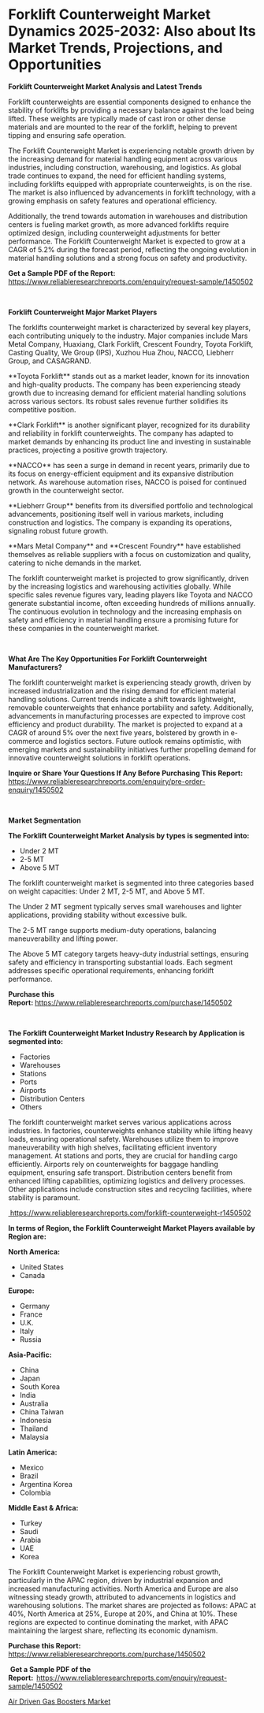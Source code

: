 <p><h1>Forklift Counterweight Market Dynamics 2025-2032: Also about Its Market Trends, Projections, and Opportunities</h1></p><p><strong>Forklift Counterweight Market Analysis and Latest Trends</strong></p>
<p><p>Forklift counterweights are essential components designed to enhance the stability of forklifts by providing a necessary balance against the load being lifted. These weights are typically made of cast iron or other dense materials and are mounted to the rear of the forklift, helping to prevent tipping and ensuring safe operation. </p><p>The Forklift Counterweight Market is experiencing notable growth driven by the increasing demand for material handling equipment across various industries, including construction, warehousing, and logistics. As global trade continues to expand, the need for efficient handling systems, including forklifts equipped with appropriate counterweights, is on the rise. The market is also influenced by advancements in forklift technology, with a growing emphasis on safety features and operational efficiency.</p><p>Additionally, the trend towards automation in warehouses and distribution centers is fueling market growth, as more advanced forklifts require optimized design, including counterweight adjustments for better performance. The Forklift Counterweight Market is expected to grow at a CAGR of 5.2% during the forecast period, reflecting the ongoing evolution in material handling solutions and a strong focus on safety and productivity.</p></p>
<p><strong>Get a Sample PDF of the Report:&nbsp;</strong> <a href="https://www.reliableresearchreports.com/enquiry/request-sample/1450502?utm_campaign=2513&utm_medium=2&utm_source=Github&utm_content=ia&utm_term=21022025&utm_id=forklift-counterweight">https://www.reliableresearchreports.com/enquiry/request-sample/1450502</a></p>
<p>&nbsp;</p>
<p><strong>Forklift Counterweight Major Market Players</strong></p>
<p><p>The forklifts counterweight market is characterized by several key players, each contributing uniquely to the industry. Major companies include Mars Metal Company, Huaxiang, Clark Forklift, Crescent Foundry, Toyota Forklift, Casting Quality, We Group (IPS), Xuzhou Hua Zhou, NACCO, Liebherr Group, and CASAGRAND.</p><p>**Toyota Forklift** stands out as a market leader, known for its innovation and high-quality products. The company has been experiencing steady growth due to increasing demand for efficient material handling solutions across various sectors. Its robust sales revenue further solidifies its competitive position.</p><p>**Clark Forklift** is another significant player, recognized for its durability and reliability in forklift counterweights. The company has adapted to market demands by enhancing its product line and investing in sustainable practices, projecting a positive growth trajectory.</p><p>**NACCO** has seen a surge in demand in recent years, primarily due to its focus on energy-efficient equipment and its expansive distribution network. As warehouse automation rises, NACCO is poised for continued growth in the counterweight sector.</p><p>**Liebherr Group** benefits from its diversified portfolio and technological advancements, positioning itself well in various markets, including construction and logistics. The company is expanding its operations, signaling robust future growth.</p><p>**Mars Metal Company** and **Crescent Foundry** have established themselves as reliable suppliers with a focus on customization and quality, catering to niche demands in the market.</p><p>The forklift counterweight market is projected to grow significantly, driven by the increasing logistics and warehousing activities globally. While specific sales revenue figures vary, leading players like Toyota and NACCO generate substantial income, often exceeding hundreds of millions annually. The continuous evolution in technology and the increasing emphasis on safety and efficiency in material handling ensure a promising future for these companies in the counterweight market.</p></p>
<p>&nbsp;</p>
<p><strong>What Are The Key Opportunities For Forklift Counterweight Manufacturers?</strong></p>
<p><p>The forklift counterweight market is experiencing steady growth, driven by increased industrialization and the rising demand for efficient material handling solutions. Current trends indicate a shift towards lightweight, removable counterweights that enhance portability and safety. Additionally, advancements in manufacturing processes are expected to improve cost efficiency and product durability. The market is projected to expand at a CAGR of around 5% over the next five years, bolstered by growth in e-commerce and logistics sectors. Future outlook remains optimistic, with emerging markets and sustainability initiatives further propelling demand for innovative counterweight solutions in forklift operations.</p></p>
<p><strong>Inquire or Share Your Questions If Any Before Purchasing This Report:</strong> <a href="https://www.reliableresearchreports.com/enquiry/pre-order-enquiry/1450502?utm_campaign=2513&utm_medium=2&utm_source=Github&utm_content=ia&utm_term=21022025&utm_id=forklift-counterweight">https://www.reliableresearchreports.com/enquiry/pre-order-enquiry/1450502</a></p>
<p>&nbsp;</p>
<p><strong>Market Segmentation</strong></p>
<p><strong>The Forklift Counterweight Market Analysis by types is segmented into:</strong></p>
<p><ul><li>Under 2 MT</li><li>2-5 MT</li><li>Above 5 MT</li></ul></p>
<p><p>The forklift counterweight market is segmented into three categories based on weight capacities: Under 2 MT, 2-5 MT, and Above 5 MT. </p><p>The Under 2 MT segment typically serves small warehouses and lighter applications, providing stability without excessive bulk. </p><p>The 2-5 MT range supports medium-duty operations, balancing maneuverability and lifting power. </p><p>The Above 5 MT category targets heavy-duty industrial settings, ensuring safety and efficiency in transporting substantial loads. Each segment addresses specific operational requirements, enhancing forklift performance.</p></p>
<p><strong>Purchase this Report:&nbsp;</strong><a href="https://www.reliableresearchreports.com/purchase/1450502?utm_campaign=2513&utm_medium=2&utm_source=Github&utm_content=ia&utm_term=21022025&utm_id=forklift-counterweight">https://www.reliableresearchreports.com/purchase/1450502</a></p>
<p>&nbsp;</p>
<p><strong>The Forklift Counterweight Market Industry Research by Application is segmented into:</strong></p>
<p><ul><li>Factories</li><li>Warehouses</li><li>Stations</li><li>Ports</li><li>Airports</li><li>Distribution Centers</li><li>Others</li></ul></p>
<p><p>The forklift counterweight market serves various applications across industries. In factories, counterweights enhance stability while lifting heavy loads, ensuring operational safety. Warehouses utilize them to improve maneuverability with high shelves, facilitating efficient inventory management. At stations and ports, they are crucial for handling cargo efficiently. Airports rely on counterweights for baggage handling equipment, ensuring safe transport. Distribution centers benefit from enhanced lifting capabilities, optimizing logistics and delivery processes. Other applications include construction sites and recycling facilities, where stability is paramount.</p></p>
<p><a href="https://www.reliableresearchreports.com/forklift-counterweight-r1450502?utm_campaign=2513&utm_medium=2&utm_source=Github&utm_content=ia&utm_term=21022025&utm_id=forklift-counterweight">&nbsp;https://www.reliableresearchreports.com/forklift-counterweight-r1450502</a></p>
<p><strong>In terms of Region, the Forklift Counterweight Market Players available by Region are:</strong></p>
<p>
    <p> <strong> North America: </strong>
        <ul>
            <li>United States</li>
            <li>Canada</li>
        </ul>
        </p> 
    <p> <strong> Europe: </strong>
        <ul>
            <li>Germany</li>
            <li>France</li>
            <li>U.K.</li>
            <li>Italy</li>
            <li>Russia</li>
        </ul>
        </p> 
    <p> <strong> Asia-Pacific: </strong>
        <ul>
            <li>China</li>
            <li>Japan</li>
            <li>South Korea</li>
            <li>India</li>
            <li>Australia</li>
            <li>China Taiwan</li>
            <li>Indonesia</li>
            <li>Thailand</li>
            <li>Malaysia</li>
        </ul>
        </p> 
    <p> <strong> Latin America: </strong>
        <ul>
            <li>Mexico</li>
            <li>Brazil</li>
            <li>Argentina Korea</li>
            <li>Colombia</li>
        </ul>
        </p> 
    <p> <strong> Middle East & Africa: </strong>
        <ul>
            <li>Turkey</li>
            <li>Saudi</li>
            <li>Arabia</li>
            <li>UAE</li>
            <li>Korea</li>
        </ul>
    </p>
    </p>
<p><p>The Forklift Counterweight Market is experiencing robust growth, particularly in the APAC region, driven by industrial expansion and increased manufacturing activities. North America and Europe are also witnessing steady growth, attributed to advancements in logistics and warehousing solutions. The market shares are projected as follows: APAC at 40%, North America at 25%, Europe at 20%, and China at 10%. These regions are expected to continue dominating the market, with APAC maintaining the largest share, reflecting its economic dynamism.</p></p>
<p><strong>Purchase this Report: </strong><a href="https://www.reliableresearchreports.com/purchase/1450502?utm_campaign=2513&utm_medium=2&utm_source=Github&utm_content=ia&utm_term=21022025&utm_id=forklift-counterweight">https://www.reliableresearchreports.com/purchase/1450502</a></p>
<p>&nbsp;<strong>Get a Sample PDF of the Report:&nbsp;&nbsp;</strong><a href="https://www.reliableresearchreports.com/enquiry/request-sample/1450502?utm_campaign=2513&utm_medium=2&utm_source=Github&utm_content=ia&utm_term=21022025&utm_id=forklift-counterweight">https://www.reliableresearchreports.com/enquiry/request-sample/1450502</a></p>
<p><strong></strong></p>
<p><p><a href="https://github.com/nabadeneme/Market-Research-Report-List-1/blob/main/air-driven-gas-boosters-market.md?utm_campaign=2513&utm_medium=2&utm_source=Github&utm_content=ia&utm_term=21022025&utm_id=forklift-counterweight">Air Driven Gas Boosters Market</a></p></p>